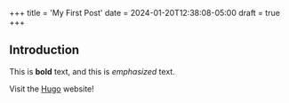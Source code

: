 +++
title = 'My First Post'
date = 2024-01-20T12:38:08-05:00
draft = true
+++

## Introduction

This is **bold** text, and this is *emphasized* text.

Visit the [Hugo](https://gohugo.io) website!
